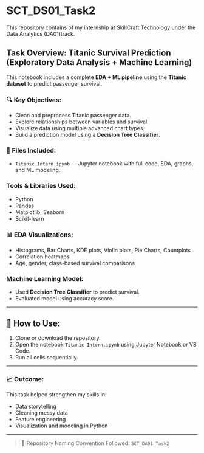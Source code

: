 # SCT_DS01_Task2

This repository contains of my internship at SkillCraft Technology under the Data Analytics (DA01)track.

## Task Overview: Titanic Survival Prediction (Exploratory Data Analysis + Machine Learning)

This notebook includes a complete **EDA + ML pipeline** using the **Titanic dataset** to predict passenger survival.

### 🔍 Key Objectives:
- Clean and preprocess Titanic passenger data.
- Explore relationships between variables and survival.
- Visualize data using multiple advanced chart types.
- Build a prediction model using a **Decision Tree Classifier**.

### 📁 Files Included:
- `Titanic Intern.ipynb` — Jupyter notebook with full code, EDA, graphs, and ML modeling.

### Tools & Libraries Used:
- Python
- Pandas
- Matplotlib, Seaborn
- Scikit-learn

### 📊 EDA Visualizations:
- Histograms, Bar Charts, KDE plots, Violin plots, Pie Charts, Countplots
- Correlation heatmaps
- Age, gender, class-based survival comparisons

### Machine Learning Model:
- Used **Decision Tree Classifier** to predict survival.
- Evaluated model using accuracy score.

---

## 📌 How to Use:
1. Clone or download the repository.
2. Open the notebook `Titanic Intern.ipynb` using Jupyter Notebook or VS Code.
3. Run all cells sequentially.

---

### 📈 Outcome:
This task helped strengthen my skills in:
- Data storytelling
- Cleaning messy data
- Feature engineering
- Visualization and modeling in Python

---

> 📂 Repository Naming Convention Followed: `SCT_DA01_Task2`

